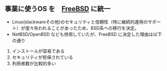 ## 事業に使うOS を　[FreeBSD](https://www.freebsd.org) に統一
* Linux(slackwareその他)のセキュリティと信頼性（特に継続的運用のサポート）が度々失われることがあったため、BSD系への移行を決定。
* NetBSD/OpenBSD なども併用していたが、FreeBSD に決定した理由は以下の通り
1. インストールが容易である
1. セキュリティが担保されている
1. 利用者数が比較的多い


